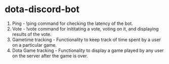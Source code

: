 # dota-discord-bot
1. Ping - !ping command for checking the latency of the bot.
2. Vote - !vote command for inititating a vote, voting on it, and displaying results of the vote.
3. Gametime tracking - Functionality to keep track of time spent by a user on a particular game.
4. Dota Game tracking - Functionality to display a game played by any user on the server after the game is over.